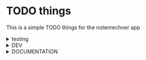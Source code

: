 # TODO things
This is a simple TODO things for the notenrechner app



<details>
<summary>testing</summary>

### /glue


##### /data_core
- init_data_core()
- do_initial_read()
- init_pd_dataframes()


##### /data_formats
- ntr_data_formatter / get_data_format()


##### /data_objcts
- OBJCTS


##### /data_reader
- check_data()
- read_data()
- validate_inpt_13()
- write_data()



</details>



<details>
<summary>DEV</summary>

### frontend
- add config setting to page 6_Einstellungen
- add securizy settings to page 6_Einstellungen (-> configure how much inputs are being checked)
- remove automatic setting rewrite (bind to config settings, -> make merge to deploy possible)



### glue
- finish the function to load data
- finish the function to read data
- add initial read to startup process according to the selected setting


###### data_core
- add functionality for reading (file)
- add functionality for writing (file)
    -> add functions for appending to session_state DATA
    -> add functions for stripping elements from session_state DATA

###### data_reader
- add function to translate PLSQL datatypes to python
- build secure read function (based on format checking from write function)
- remove comment lines from list of naughty strings comparison


## possible design changes:
- make main.py into a init function to init the app
- add check for each file if page is rerun -> rerun using proposed init app
- add check value to session_state

</details>







<details>
<summary>DOCUMENTATION</summary>

### documentation required:

### frontend (USER) -> GERMAN
- Install
- Usage
    -> reveal.js guide



### frontend (technical)
- structure
- flowchart events



### glue
- ALL


</details>